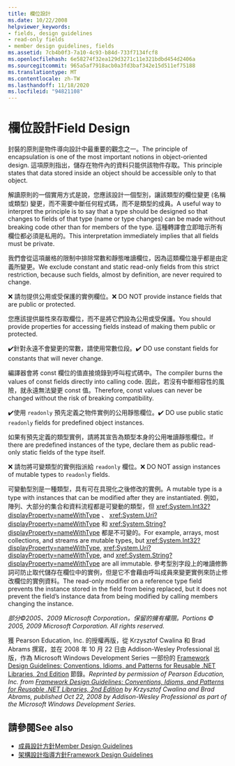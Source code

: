```yaml
---
title: 欄位設計
ms.date: 10/22/2008
helpviewer_keywords:
- fields, design guidelines
- read-only fields
- member design guidelines, fields
ms.assetid: 7cb4b0f3-7a10-4c93-b84d-733f7134fcf8
ms.openlocfilehash: 6e58274f32ea129d3271c11e321bdbd454d2406a
ms.sourcegitcommit: 965a5af7918acb0a3fd3baf342e15d511ef75188
ms.translationtype: MT
ms.contentlocale: zh-TW
ms.lasthandoff: 11/18/2020
ms.locfileid: "94821108"
---
```

# <a name="field-design"></a><span data-ttu-id="95e22-102">欄位設計</span><span class="sxs-lookup"><span data-stu-id="95e22-102">Field Design</span></span>
<span data-ttu-id="95e22-103">封裝的原則是物件導向設計中最重要的觀念之一。</span><span class="sxs-lookup"><span data-stu-id="95e22-103">The principle of encapsulation is one of the most important notions in object-oriented design.</span></span> <span data-ttu-id="95e22-104">這項原則指出，儲存在物件內的資料只能供該物件存取。</span><span class="sxs-lookup"><span data-stu-id="95e22-104">This principle states that data stored inside an object should be accessible only to that object.</span></span>

 <span data-ttu-id="95e22-105">解讀原則的一個實用方式是說，您應該設計一個型別，讓該類型的欄位變更 (名稱或類型) 變更，而不需要中斷任何程式碼，而不是類型的成員。</span><span class="sxs-lookup"><span data-stu-id="95e22-105">A useful way to interpret the principle is to say that a type should be designed so that changes to fields of that type (name or type changes) can be made without breaking code other than for members of the type.</span></span> <span data-ttu-id="95e22-106">這種轉譯會立即暗示所有欄位都必須是私用的。</span><span class="sxs-lookup"><span data-stu-id="95e22-106">This interpretation immediately implies that all fields must be private.</span></span>

 <span data-ttu-id="95e22-107">我們會從這項嚴格的限制中排除常數和靜態唯讀欄位，因為這類欄位幾乎都是由定義所變更。</span><span class="sxs-lookup"><span data-stu-id="95e22-107">We exclude constant and static read-only fields from this strict restriction, because such fields, almost by definition, are never required to change.</span></span>

 <span data-ttu-id="95e22-108">❌ 請勿提供公用或受保護的實例欄位。</span><span class="sxs-lookup"><span data-stu-id="95e22-108">❌ DO NOT provide instance fields that are public or protected.</span></span>

 <span data-ttu-id="95e22-109">您應該提供屬性來存取欄位，而不是將它們設為公用或受保護。</span><span class="sxs-lookup"><span data-stu-id="95e22-109">You should provide properties for accessing fields instead of making them public or protected.</span></span>

 <span data-ttu-id="95e22-110">✔️針對永遠不會變更的常數，請使用常數位段。</span><span class="sxs-lookup"><span data-stu-id="95e22-110">✔️ DO use constant fields for constants that will never change.</span></span>

 <span data-ttu-id="95e22-111">編譯器會將 const 欄位的值直接燒錄到呼叫程式碼中。</span><span class="sxs-lookup"><span data-stu-id="95e22-111">The compiler burns the values of const fields directly into calling code.</span></span> <span data-ttu-id="95e22-112">因此，若沒有中斷相容性的風險，就永遠無法變更 const 值。</span><span class="sxs-lookup"><span data-stu-id="95e22-112">Therefore, const values can never be changed without the risk of breaking compatibility.</span></span>

 <span data-ttu-id="95e22-113">✔️使用 `readonly` 預先定義之物件實例的公用靜態欄位。</span><span class="sxs-lookup"><span data-stu-id="95e22-113">✔️ DO use public static `readonly` fields for predefined object instances.</span></span>

 <span data-ttu-id="95e22-114">如果有預先定義的類型實例，請將其宣告為類型本身的公用唯讀靜態欄位。</span><span class="sxs-lookup"><span data-stu-id="95e22-114">If there are predefined instances of the type, declare them as public read-only static fields of the type itself.</span></span>

 <span data-ttu-id="95e22-115">❌ 請勿將可變類型的實例指派給 `readonly` 欄位。</span><span class="sxs-lookup"><span data-stu-id="95e22-115">❌ DO NOT assign instances of mutable types to `readonly` fields.</span></span>

 <span data-ttu-id="95e22-116">可變動型別是一種類型，具有可在具現化之後修改的實例。</span><span class="sxs-lookup"><span data-stu-id="95e22-116">A mutable type is a type with instances that can be modified after they are instantiated.</span></span> <span data-ttu-id="95e22-117">例如，陣列、大部分的集合和資料流程都是可變動的類型，但 <xref:System.Int32?displayProperty=nameWithType> 、 <xref:System.Uri?displayProperty=nameWithType> 和 <xref:System.String?displayProperty=nameWithType> 都是不可變的。</span><span class="sxs-lookup"><span data-stu-id="95e22-117">For example, arrays, most collections, and streams are mutable types, but <xref:System.Int32?displayProperty=nameWithType>, <xref:System.Uri?displayProperty=nameWithType>, and <xref:System.String?displayProperty=nameWithType> are all immutable.</span></span> <span data-ttu-id="95e22-118">參考型別字段上的唯讀修飾詞可防止取代儲存在欄位中的實例，但是它不會藉由呼叫成員來變更實例來防止修改欄位的實例資料。</span><span class="sxs-lookup"><span data-stu-id="95e22-118">The read-only modifier on a reference type field prevents the instance stored in the field from being replaced, but it does not prevent the field’s instance data from being modified by calling members changing the instance.</span></span>

 <span data-ttu-id="95e22-119">*部分©2005、2009 Microsoft Corporation。保留的擁有權限。*</span><span class="sxs-lookup"><span data-stu-id="95e22-119">*Portions © 2005, 2009 Microsoft Corporation. All rights reserved.*</span></span>

 <span data-ttu-id="95e22-120">獲 Pearson Education, Inc. 的授權再版，從 Krzysztof Cwalina 和 Brad Abrams 撰寫，並在 2008 年 10 月 22 日由 Addison-Wesley Professional 出版，作為 Microsoft Windows Development Series 一部份的 [Framework Design Guidelines: Conventions, Idioms, and Patterns for Reusable .NET Libraries, 2nd Edition](https://www.informit.com/store/framework-design-guidelines-conventions-idioms-and-9780321545619) 節錄。</span><span class="sxs-lookup"><span data-stu-id="95e22-120">*Reprinted by permission of Pearson Education, Inc. from [Framework Design Guidelines: Conventions, Idioms, and Patterns for Reusable .NET Libraries, 2nd Edition](https://www.informit.com/store/framework-design-guidelines-conventions-idioms-and-9780321545619) by Krzysztof Cwalina and Brad Abrams, published Oct 22, 2008 by Addison-Wesley Professional as part of the Microsoft Windows Development Series.*</span></span>

## <a name="see-also"></a><span data-ttu-id="95e22-121">請參閱</span><span class="sxs-lookup"><span data-stu-id="95e22-121">See also</span></span>

- [<span data-ttu-id="95e22-122">成員設計方針</span><span class="sxs-lookup"><span data-stu-id="95e22-122">Member Design Guidelines</span></span>](member.md)
- [<span data-ttu-id="95e22-123">架構設計指導方針</span><span class="sxs-lookup"><span data-stu-id="95e22-123">Framework Design Guidelines</span></span>](index.md)

